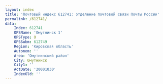 ```yaml
---
layout: index
title: 'Почтовый индекс 612741: отделение почтовой связи Почты России'
permalink: /612741/
data:
    Index: 612741
    OPSName: 'Омутнинск 1'
    OPSType: О
    OPSSubm: 612749
    Region: 'Кировская область'
    Autonom: ''
    Area: 'Омутнинский район'
    City: Омутнинск
    City1: ''
    ActDate: '20001030'
    IndexOld: ''
---
```

